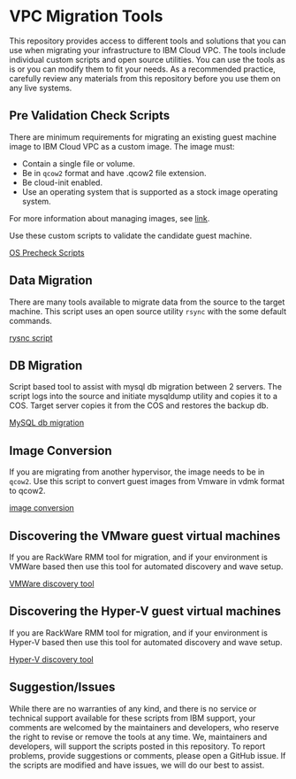 # VPC Migration Tools

This repository provides access to different tools and solutions that you can use when migrating your infrastructure to IBM Cloud VPC.  The tools include  individual custom scripts and open source utilities.  You can use the tools as is or you can modify them to fit your needs. As a recommended
practice, carefully review any materials from this repository before you use them on any live systems.

## Pre Validation Check Scripts ##

There are minimum requirements for migrating an existing guest machine image to IBM Cloud VPC as a custom image.  The image must:

* Contain a single file or volume.
* Be in `qcow2` format and have .qcow2 file extension.
* Be cloud-init enabled.
* Use an operating system that is supported as a stock image operating system.

For more information about managing images, see [link](https://cloud.ibm.com/docs/vpc?topic=vpc-managing-images).

Use these custom scripts to validate the candidate guest machine.

[OS Precheck Scripts](os-precheck-scripts/)

## Data Migration ##

There are many tools available to migrate data from the source to the target machine. This
script uses an open source utility `rsync` with the some default commands. 

[rysnc script](data-migration/)

## DB Migration ##

Script based tool to assist with mysql db migration between 2 servers. The script logs into the
source and initiate mysqldump utility and copies it to a COS. Target server copies it from the
COS and restores the backup db.

[MySQL db migration](db-migration/mysql/)

## Image Conversion ##

If you are migrating from another hypervisor, the image needs to be in `qcow2`. Use this script
to convert guest images from Vmware in vdmk format to qcow2. 

[image conversion](image-conversion)

## Discovering the VMware guest virtual machines ##

If you are RackWare RMM tool for migration, and if your environment is VMWare based then use
this tool for automated discovery and wave setup.

[VMWare discovery tool](v2v-discovery-tool-rmm/VMware/)

## Discovering the Hyper-V guest virtual machines ##

If you are RackWare RMM tool for migration, and if your environment is Hyper-V based then use
this tool for automated discovery and wave setup.

[Hyper-V discovery tool](v2v-discovery-tool-rmm/HyperV/)

## Suggestion/Issues ##

While there are no warranties of any kind, and there is no service or technical support
available for these scripts from IBM support, your comments are welcomed by the maintainers
and developers, who reserve the right to revise or remove the tools at any time. We,
maintainers and developers, will support the scripts posted in this repository. To report 
problems, provide suggestions or comments, please open a GitHub issue. If the scripts are
modified and have issues, we will do our best to assist.

<!-- A more detailed Usage or detailed explaination of the repository here -->
